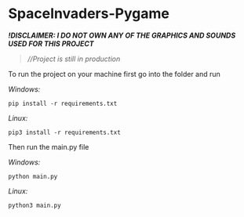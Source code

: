 # SpaceInvaders-Pygame
 
 ***!DISCLAIMER: I DO NOT OWN ANY OF THE GRAPHICS AND SOUNDS USED FOR THIS PROJECT***
 
 >*//Project is still in production*
 
 To run the project on your machine first go into the folder and run 
 
 *Windows:* 
 
 ```pip install -r requirements.txt```
 
 *Linux:*
 
 ```pip3 install -r requirements.txt```
 
 Then run the main.py file
 
 *Windows:*
 
 ```python main.py```

*Linux:*

```python3 main.py```

